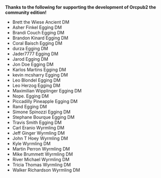 **Thanks to the following for supporting the development of Orcpub2 the community edition!**
- Brett the Wiese	Ancient DM
- Asher Finkel	Egging DM
- Brandi Couch	Egging DM
- Brandon Kinard	Egging DM
- Coral Baisch	Egging DM
- durza	Egging DM
- Jader7777	Egging DM
- Jarod	Egging DM
- Jon Doe	Egging DM
- Karlos Martins	Egging DM
- kevin mcsharry	Egging DM
- Leo Blondel	Egging DM
- Leo Herzog	Egging DM
- Maximilian Wipplinger	Egging DM
- Nope.	Egging DM
- Piccadilly Pineapple	Egging DM
- Rand	Egging DM
- Simone Spinozzi	Egging DM
- Stephane Bourque	Egging DM
- Travis Smith	Egging DM
- Carl Eranio	Wyrmling DM
- Jeff Ginger	Wyrmling DM
- John T Hoey	Wyrmling DM
- Kyle	Wyrmling DM
- Martin Perron	Wyrmling DM
- Mike Brummett	Wyrmling DM
- River Michael	Wyrmling DM
- Tricia Thomas	Wyrmling DM
- Walker Richardson	Wyrmling DM
